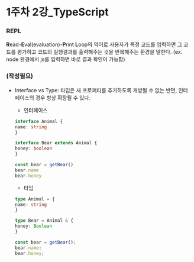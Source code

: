 # 1주차 2강\_TypeScript

### REPL

**R**ead-**E**val(evaluation)-**P**rint **L**oop의 약어로 사용자가 특정 코드를 입력하면 그 코드를 평가하고 코드의 실행결과를 출력해주는 것을 반복해주는 환경을 말한다. (ex. node 환경에서 js를 입력하면 바로 결과 확인이 가능함)

### (작성필요)&#x20;

*   Interface vs Type: 타입은 새 프로퍼티를 추가하도록 개방될 수 없는 반면, 인터페이스의 경우 항상 확장될 수 있다.

    * 인터페이스

    ```typescript
    interface Animal {
    name: string
    }

    interface Bear extends Animal {
    honey: boolean
    }

    const bear = getBear()
    bear.name
    bear.honey
    ```

    * 타입

    ```typescript
    type Animal = {
    name: string
    }

    type Bear = Animal & {
    honey: Boolean
    }

    const bear = getBear();
    bear.name;
    bear.honey;
    ```
